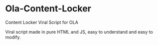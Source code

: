 # Ola-Content-Locker
Content Locker Viral Script for OLA 

Viral script made in pure HTML and JS, easy to understand and easy to modify.

